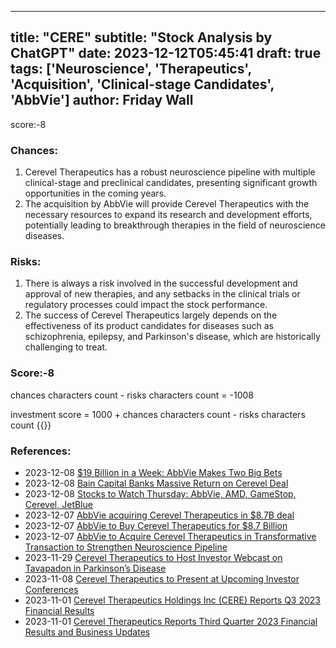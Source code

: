 
---
title: "CERE"
subtitle: "Stock Analysis by ChatGPT"
date: 2023-12-12T05:45:41
draft: true
tags: ['Neuroscience', 'Therapeutics', 'Acquisition', 'Clinical-stage Candidates', 'AbbVie']
author: Friday Wall
---

score:-8
### Chances:
1. Cerevel Therapeutics has a robust neuroscience pipeline with multiple clinical-stage and preclinical candidates, presenting significant growth opportunities in the coming years.
2. The acquisition by AbbVie will provide Cerevel Therapeutics with the necessary resources to expand its research and development efforts, potentially leading to breakthrough therapies in the field of neuroscience diseases.
### Risks:
1. There is always a risk involved in the successful development and approval of new therapies, and any setbacks in the clinical trials or regulatory processes could impact the stock performance.
2. The success of Cerevel Therapeutics largely depends on the effectiveness of its product candidates for diseases such as schizophrenia, epilepsy, and Parkinson's disease, which are historically challenging to treat.
### Score:-8
chances characters count - risks characters count = -1008

investment score = 1000 + chances characters count - risks characters count
{{<tradingview symbol="Nasdaq:CERE">}}
### References:
- 2023-12-08 [$19 Billion in a Week: AbbVie Makes Two Big Bets](https://finance.yahoo.com/m/5c83a7b6-b093-3e9d-b78f-0a6e920bc374/%2419-billion-in-a-week%3A-abbvie.html)
- 2023-12-08 [Bain Capital Banks Massive Return on Cerevel Deal](https://finance.yahoo.com/m/06e69991-d056-3cff-94bd-135c1adc74ac/bain-capital-banks-massive.html)
- 2023-12-08 [Stocks to Watch Thursday: AbbVie, AMD, GameStop, Cerevel, JetBlue](https://finance.yahoo.com/m/93c507b9-9771-3bbc-93c0-895e3874ecfd/stocks-to-watch-thursday%3A.html)
- 2023-12-07 [AbbVie acquiring Cerevel Therapeutics in $8.7B deal](https://finance.yahoo.com/video/abbvie-acquiring-cerevel-therapeutics-8-150445627.html)
- 2023-12-07 [AbbVie to Buy Cerevel Therapeutics for $8.7 Billion](https://finance.yahoo.com/m/755cb3c0-6c8e-3497-b039-ed851a5af794/abbvie-to-buy-cerevel.html)
- 2023-12-07 [AbbVie to Acquire Cerevel Therapeutics in Transformative Transaction to Strengthen Neuroscience Pipeline](https://finance.yahoo.com/news/abbvie-acquire-cerevel-therapeutics-transformative-213000212.html)
- 2023-11-29 [Cerevel Therapeutics to Host Investor Webcast on Tavapadon in Parkinson’s Disease](https://finance.yahoo.com/news/cerevel-therapeutics-host-investor-webcast-113000755.html)
- 2023-11-08 [Cerevel Therapeutics to Present at Upcoming Investor Conferences](https://finance.yahoo.com/news/cerevel-therapeutics-present-upcoming-investor-113000906.html)
- 2023-11-01 [Cerevel Therapeutics Holdings Inc (CERE) Reports Q3 2023 Financial Results](https://finance.yahoo.com/news/cerevel-therapeutics-holdings-inc-cere-131454004.html)
- 2023-11-01 [Cerevel Therapeutics Reports Third Quarter 2023 Financial Results and Business Updates](https://finance.yahoo.com/news/cerevel-therapeutics-reports-third-quarter-103000791.html)


                